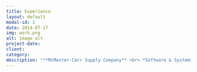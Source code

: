 ```yaml
---
title: Experience
layout: default
modal-id: 2
date: 2014-07-17
img: work.png
alt: image-alt
project-date: 
client: 
category: 
description: "**McMaster-Carr Supply Company** <br> *Software & Systems Engineer I* <br> June 2022 -- Present <br> <br> **Major League Baseball** <br> *Houston Astros Women in Sports Data Fellow* <br> August 2022 <br> <br> **Rice University** <br> *Welcome Center Student Assistant* <br> August 2021 -- May 2022 <br> *Linear Algebra Grader* <br> February 2021 -- May 2022 <br> *Women's Soccer Data Analyst* <br> September 2021 -- May 2022 <br> <br> **National Football League** <br> *NFL Women's Forum Participant* <br> March 2022 <br> *NFL Big Data Bowl Mentorship Program Mentee* <br> October 2021 -- January 2022 <br> <br> **Polymath Jr. REU** <br> *Student Researcher* <br> June 2021 -- August 2021"
---
```

